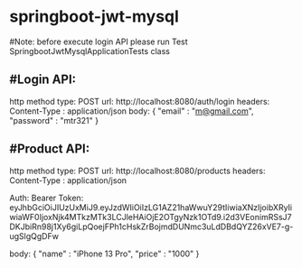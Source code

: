 # springboot-jwt-mysql


#Note: before execute login API please run Test SpringbootJwtMysqlApplicationTests class

#Login API:
-----------
http method type: POST
url: http://localhost:8080/auth/login
headers: 
Content-Type : application/json
body:
{
    "email" : "m@gmail.com",
    "password" : "mtr321"
}




#Product API:
-----------
http method type: POST
url: http://localhost:8080/products
headers: 
Content-Type : application/json

Auth:
Bearer Token: eyJhbGciOiJIUzUxMiJ9.eyJzdWIiOiIzLG1AZ21haWwuY29tIiwiaXNzIjoibXRyIiwiaWF0IjoxNjk4MTkzMTk3LCJleHAiOjE2OTgyNzk1OTd9.i2d3VEonimRSsJ7DKJbiRn98j1Xy6giLpQoejFPh1cHskZrBojmdDUNmc3uLdDBdQYZ26xVE7-g-ugSlgQgDFw

body:
{
    "name" : "iPhone 13 Pro",
    "price" : "1000"
    }










